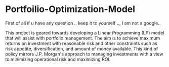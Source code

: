 # Portfoilio-Optimization-Model
First of all if u have any question .. keep it to yourself .., I am not a google..

This project is geared towards developing a Linear Programming (LP) model that will assist with portfolio management.
The aim is to achieve maximum returns on investment with reasonable risk and other constraints such as risk appetite, diversification, and amount of money available.
This kind of policy mirrors J.P. Morgan's approach to managing investments with a view to minimizing operational risk and maximizing ROI.
